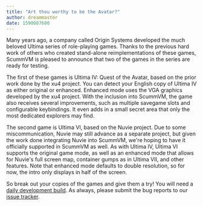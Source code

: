 ```yaml
---
title: "Art thou worthy to be the Avatar?"
author: dreammaster
date: 1590087600
---
```


Many years ago, a company called Origin Systems developed the much beloved Ultima series of role-playing games. Thanks to the previous hard work of others who created stand-alone reimplementations of these games, ScummVM is pleased to announce that two of the games in the series are ready for testing.

The first of these games is Ultima IV: Quest of the Avatar, based on the prior work done by the xu4 project. You can detect your English copy of Ultima IV as either original or enhanced. Enhanced mode uses the VGA graphics developed by the xu4 project. With the inclusion into ScummVM, the game also receives several improvements, such as multiple savegame slots and configurable keybindings. It even adds in a small secret area that only the most dedicated explorers may find.

The second game is Ultima VI, based on the Nuvie project. Due to some miscommunication, Nuvie may still advance as a separate project, but given the work done integrating Nuvie into ScummVM, we're hoping to have it officially supported in ScummVM as well. As with Ultima IV, Ultima VI supports the original game mode, as well as an enhanced mode that allows for Nuvie's full screen map, container gumps as in Ultima VII, and other features. Note that enhanced mode defaults to double resolution, so for now, the intro only displays in half of the screen.

So break out your copies of the games and give them a try! You will need a [daily development build](https://buildbot.scummvm.org/builds.html). As always, please submit the bug reports to our [issue tracker](https://bugs.scummvm.org/).
